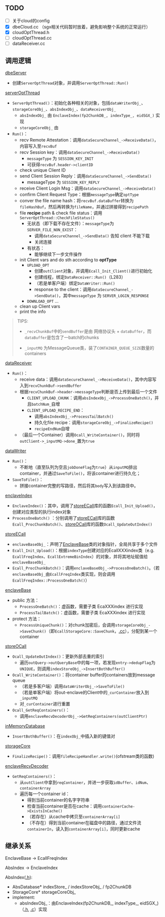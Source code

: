 ## TODO

- [ ] 关于cloud的config
- [x] dbeCloud.cc （sgx相关代码暂时放着，避免影响整个系统的正常运行）
- [x] cloudOptThread.h
- [ ] cloudOptThread.cc
- [ ] dataReceiver.cc

## 调用逻辑

[dbeServer](Prototype/src/App/dbeServer.cc)
- 创建`ServerOptThread`对象，并调用`ServerOptThread::Run()`

[serverOptThread](Prototype/src/Server/serverOptThread.cc)
- `ServerOptThread()`：初始化各种相关的对象，包括`dataWriterObj_`、`storageCoreObj_`、`absIndexObj_`、`dataReceiverObj_`
    - `absIndexObj_` 由 `EnclaveIndex(fp2ChunkDB_, indexType_, eidSGX_)` 实现
    - `storageCoreObj_` 由 
- `Run()`：
    - recv Remote Attestation：调用`dataSecureChannel_->ReceiveData()`，内容写入至`recvBuf`
    - recv Session key：调用`dataSecureChannel_->ReceiveData()`
        - `messageType` 为 `SESSION_KEY_INIT`
        - 可获得`recvBuf.header->clientID`
    - check unique Client ID
    - send Client Session Reply：调用`dataSecureChannel_->SendData()`
        - messageType 为 `SESSION_KEY_REPLY`
    - receive Client Login Msg：调用`dataSecureChannel_->ReceiveData()`
    - confirm Client Request Type：根据`messageType`确定`optType`
    - conver the file name hash：将`recvBuf.dataBuffer`转换为`fileHashBuf`，然后再转换为`fileName`，并通过拼接得到`recipePath`
    - file **recipe** path & check file status：调用 `ServerOptThread::CheckFileStatus()`
        - 无状态（即下载不存在文件）：`messageType`为`SERVER_FILE_NON_EXIST`：
            - 调用`dataSecureChannel_->SendData()` 告知 client 不能下载
            - 关闭连接
        - 有状态：
            - 能够继续下一步文件操作
    - init Client vars and do sth according to **optType**
        - `UPLOAD_OPT`
            - 创建`outClient`对象，并调用`Ecall_Init_Client()`进行初始化
            - 创建线程，绑定`DataReceiver::Run()`（L283）
            - （若是单客户端）绑定`DataWriter::Run()`
            - response to the client：调用`dataSecureChannel_->SendData()`，其中`messageType` 为 `SERVER_LOGIN_RESPONSE`
        - `DOWNLOAD_OPT`
            ...
    - clean up Client vars
    - print the info

> TIPS:
> - `_recvChunkBuf`中的`sendBuffer`是由 网络协议头 + `dataBuffer`，而`dataBuffer`是包含了一batch的chunks
>
> - `_inputMQ` 为MessageQueue类，装了`CONTAINER_QUEUE_SIZE`数量的containers

[dataReceiver](Prototype/src/Server/dataReceiver.cc)
- `Run()`：
    - receive data：调用`dataSecureChannel_->ReceiveData()`，其中内容写入到`recvChunkBuf->sendBuffer`
    - 根据`recvChunkBuf->header->messageType`判断是否上传到最后一个文件
        - `CLIENT_UPLOAD_CHUNK`：调用`absIndexObj_->ProcessOneBatch()`，并且`batchNum_`自增
        - `CLIENT_UPLOAD_RECIPE_END`：
            - 调用`absIndexObj_->ProcessTailBatch()`
            - 持久化file recipe：调用`storageCoreObj_->FinalizeRecipe()`
            - `recipeEndNum`自增
    - （最后一个Container）调用`Ocall_WriteContainer()`，同时将`outClient->_inputMQ->done_`置为`true`

[dataWriter](Prototype/src/Server/dataWriter.cc)
- `Run()`：
    - 不断地（直至队列为空且`jobDoneFlag`为`true`）从`inputMQ`排出container，并通过`SaveToFile()`，将该container进行持久化；
- `SaveToFile()`：
    - 拼接container完整的写路径，然后将其`body`写入到该路径中。

[enclaveIndex](Prototype/src/Index/enclaveIndex.cc)
- `EnclaveIndex()`：其中，调用了[storeECall](Prototype/src/Enclave/ecallSrc/ecall/storeECall.cc)库的函数`Ecall_Init_Upload()`，创建对应类型的执行index对象
- `ProcessOneBatch()` ：分别调用了[storeECall](Prototype/src/Enclave/ecallSrc/ecall/storeECall.cc)库的函数`Ecall_ProcChunkBatch()`、[storeOCall](Prototype/src/Enclave/ocallSrc/storeOCall.cc)库的函数`Ocall_UpdateOutIndex()`

[storeECall](Prototype/src/Enclave/ecallSrc/ecall/storeECall.cc)
- `enclaveBaseObj_`：声明了[EnclaveBase](Prototype/src/Enclave/ecallSrc/ecallIndex/enclaveBase.cc)类的对象指针，全局共享于多个文件
- `Ecall_Init_Upload()`：根据`indexType`创建对应的EcallXXXindex类（e.g. `EcallFreqIndex`、`EcallExtremeBinIndex`）的对象，并将其地址赋值给`enclaveBaseObj_`
- `Ecall_ProcChunkBatch()`：调用`enclaveBaseObj_->ProcessOneBatch()`。（若`enclaveBaseObj_`由`EcallFreqIndex`类实现，则会调用`EcallFreqIndex::ProcessOneBatch()`）

[enclaveBase](Prototype/src/Enclave/ecallSrc/ecallIndex/enclaveBase.cc)
- public 方法：
    - `ProcessOneBatch()`：虚函数，需要子类 EcaXXXindex 进行实现
    - `ProcessTailBatch()`：虚函数，需要子类 EcaXXXindex 进行实现
- protect 方法：
    - `ProcessUniqueChunk()`：对chunk加密后，会调用`storageCoreObj_->SaveChunk()`（即`EcallStorageCore::SaveChunk`，[.cc](Prototype/src/Enclave/ecallSrc/ecallStore/ecallStorage.cc)），分配到某一个container


[storeOCall](Prototype/src/Enclave/ocallSrc/storeOCall.cc)
- `Ocall_UpdateOutIndex()`：更新外部去重的索引
    - 遍历`outQuery->outQueryBase`中的每一项，若发现`entry->dedupFlag`为`UNIQUE`，则调用`indexStoreObj_->InsertBothBuffer()`
- `Ocall_WriteContainer()`：将container buffer的containers放到message queue
    - （若是多客户端）调用`dataWriterObj_->SaveToFile()`
    - （若是单客户端）将out-enclave的Client中的`_curContainer`放入到`_inputMQ`
    - 对`_curContainer`进行重置
- `Ocall_GetReqContainers()`：
    - 调用`enclaveRecvDecoderObj_->GetReqContainers(outClientPtr)`

[inMemoryDatabase](Prototype/src/Database/inMemoryDatabase.cc)
- `InsertBothBuffer()`：在`indexObj_`中插入新的键值对

[storageCore](Prototype/src/Server/storageCore.cc)
- `FinalizeRecipe()`：调用`fileRecipeHandler.write()`(ofstream类的函数)

[enclaveRecvDecoder](Prototype/src/Server/enclaveRecvDecoder.cc)
- `GetReqContainers()`：
    - 从`outClient`中拿到`reqContainer`，并进一步获取`idBuffer`、`idNum`、`containerArray`
    - 遍历每一个container id：
        - 得到当前container的名字字符串
        - 检查当前container是否在cache：调用`containerCache->ExistsInCache()`
        - （若存在）从cache中拷贝至`containerArray[i]`
        - （不存在）得到当前container在磁盘中的路径，通过文件流`containerIn`，读入到`containerArray[i]`，同时更新cache

## 继承关系

EnclaveBase -> EcallFreqIndex 

AbsIndex -> EnclaveIndex

AbsIndex([.h](Prototype/include/absIndex.h)):
- AbsDatabase* indexStore_ / indexStoreObj_ / fp2ChunkDB
- StorageCore* storageCoreObj_
- implement: 
    - absIndexObj_：由EnclaveIndex(fp2ChunkDB_, indexType_, eidSGX_)（[.h](Prototype/include/enclaveIndex.h), [.c](Prototype/src/Index/enclaveIndex.cc)）实现

